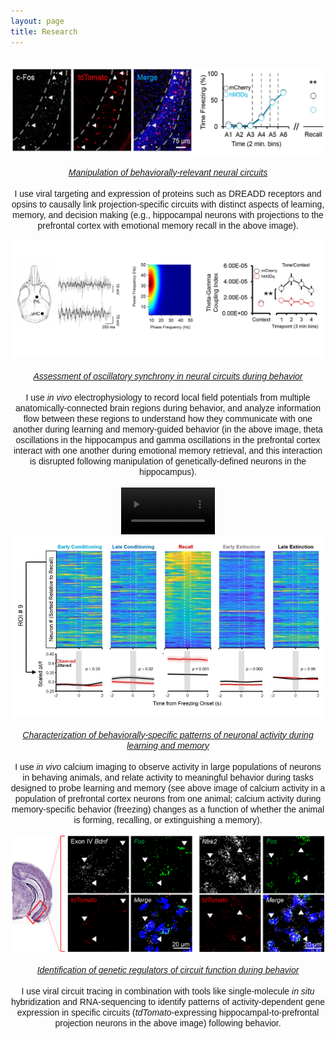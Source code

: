 ```yaml
---
layout: page
title: Research
---
```

<br>
<div style="text-align:center"><img src="/Circuit_Manipulation.jpg" width="600" height="140"></div><br>
<div style="text-align:center"><span style="font-family: 'Arial';"><i><u>Manipulation of behaviorally-relevant neural circuits</u></i><br><br>
I use viral targeting and expression of proteins such as DREADD receptors and opsins to causally link projection-specific circuits with distinct aspects of learning, memory, and decision making (e.g., hippocampal neurons with projections to the prefrontal cortex with emotional memory recall in the above image).</span></div><br>
<div style="text-align:center"><img src="/EPhys.jpg" width="500"></div><br>
<div style="text-align:center"><span style="font-family: 'Arial';"><i><u>Assessment of oscillatory synchrony in neural circuits during behavior</u></i><br><br>
I use <i>in vivo</i> electrophysiology to record local field potentials from multiple anatomically-connected brain regions during behavior, and analyze information flow between these regions to understand how they communicate with one another during learning and memory-guided behavior (in the above image, theta oscillations in the hippocampus and gamma oscillations in the prefrontal cortex interact with one another during emotional memory retrieval, and this interaction is disrupted following manipulation of genetically-defined neurons in the hippocampus).</span></div><br> 
<div style="text-align:center"><video width="150" autoplay loop muted><source src="/ca_imaging_final.mp4" type="video/mp4"></video><img src="/image.png" width="500"></div><br>
<div style="text-align:center"><span style="font-family: 'Arial';"><i><u>Characterization of behaviorally-specific patterns of neuronal activity during learning and memory</u></i><br><br>
I use <i>in vivo</i> calcium imaging to observe activity in large populations of neurons in behaving animals, and relate activity to meaningful behavior during tasks designed to probe learning and memory (see above image of calcium activity in a population of prefrontal cortex neurons from one animal; calcium activity during memory-specific behavior (freezing) changes as a function of whether the animal is forming, recalling, or extinguishing a memory).</span></div><br>
<div style="text-align:center"><img src="/RNAscope.jpg" width="500"></div><br>
<div style="text-align:center"><span style="font-family: 'Arial';"><i><u>Identification of genetic regulators of circuit function during behavior</u></i><br><br>
I use viral circuit tracing in combination with tools like single-molecule <i>in situ</i> hybridization and RNA-sequencing to identify patterns of activity-dependent gene expression in specific circuits (<i>tdTomato</i>-expressing hippocampal-to-prefrontal projection neurons in the above image) following behavior.</span></div><br>



